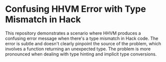 # Confusing HHVM Error with Type Mismatch in Hack

This repository demonstrates a scenario where HHVM produces a confusing error message when there's a type mismatch in Hack code.  The error is subtle and doesn't clearly pinpoint the source of the problem, which involves a function returning an unexpected type. The problem is more pronounced when dealing with type hinting and implicit type conversions.